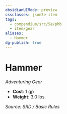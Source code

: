```yaml
---
obsidianUIMode: preview
cssclasses: json5e-item
tags:
  - compendium/src/5e/phb
  - item/gear
aliases:
  - Hammer
dg-publish: true
---
```

# Hammer
*Adventuring Gear*  

- **Cost**: 1 gp
- **Weight**: 3.0 lbs.

*Source: SRD / Basic Rules*